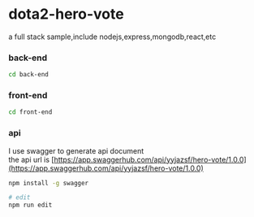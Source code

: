 # dota2-hero-vote
a full stack sample,include nodejs,express,mongodb,react,etc

### back-end
```bash
cd back-end
```

### front-end
```bash
cd front-end
```
### api
I use swagger to generate api document\
the api url is [https://app.swaggerhub.com/api/yyjazsf/hero-vote/1.0.0](https://app.swaggerhub.com/api/yyjazsf/hero-vote/1.0.0)
```bash
npm install -g swagger

# edit
npm run edit
```




